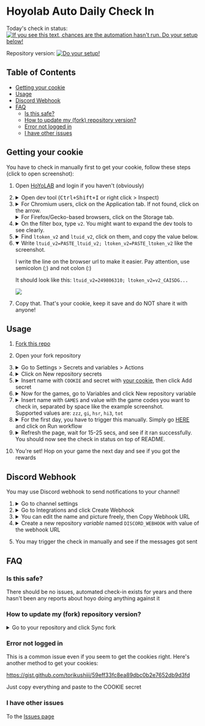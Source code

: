 # Hoyolab Auto Daily Check In

Today's check in status:
[![If you see this text, chances are the automation hasn't run. Do your setup below!](../../actions/workflows/login.yml/badge.svg)](../../actions/workflows/login.yml)

Repository version:
[![Do your setup!](../../actions/workflows/version.yml/badge.svg)](../../actions/workflows/version.yml)

## Table of Contents

- [Getting your cookie](#getting-your-cookie)
- [Usage](#usage)
- [Discord Webhook](#discord-webhook)
- [FAQ](#faq)
  - [Is this safe?](#is-this-safe)
  - [How to update my (fork) repository version?](#how-to-update-my-fork-repository-version)
  - [Error not logged in](#error-not-logged-in)
  - [I have other issues](#i-have-other-issues)

## Getting your cookie

You have to check in manually first to get your cookie, follow these steps (click to open screenshot):

1. Open [HoYoLAB](https://www.hoyolab.com/home) and login if you haven't (obviously)

2. <details>
   <summary>Open dev tool (<kbd>Ctrl+Shift+I</kbd> or right click > Inspect)</summary>
   <img src="https://github.com/sglkc/hoyolab-auto-daily/assets/31957516/81a57cfa-9f2e-48d7-bec6-5ef4edc3b857" />
   </details>

4. <details>
   <summary>For Chromium users, click on the Application tab. If not found, click on the arrow.</summary>
   <img src="https://github.com/sglkc/hoyolab-auto-daily/assets/31957516/ea4bb233-367c-4c41-8c66-30c2bc2f3150" />
   </details>
   <details>
   <summary>For Firefox/Gecko-based browsers, click on the Storage tab.</summary>
   <img src="https://github.com/user-attachments/assets/4e12c315-9a01-4ad8-9e5f-6197328e900f" />
   </details>

5. <details>
   <summary>On the filter box, type <code>v2</code>. You might want to expand the dev tools to see clearly.</summary>
   <img src="https://github.com/sglkc/hoyolab-auto-daily/assets/31957516/bf1eec5f-bb1e-4af2-b37b-3c3c252328db" />
   </details>

6. <details>
   <summary>Find <code>ltoken_v2</code> and <code>ltuid_v2</code>, click on them, and copy the value below.</summary>
   <img src="https://github.com/sglkc/hoyolab-auto-daily/assets/31957516/3ce70d90-6d5d-4353-ab35-8476c44124a1" />
   </details>

7. <details open>
   <summary>Write <code>ltuid_v2=PASTE_ltuid_v2; ltoken_v2=PASTE_ltoken_v2</code> like the screenshot.</summary>

   I write the line on the browser url to make it easier. Pay attention, use semicolon (;) and not colon (:)

   It should look like this: `ltuid_v2=249806310; ltoken_v2=v2_CAISDG...`

   <img src="https://github.com/sglkc/hoyolab-auto-daily/assets/31957516/4309fcd9-3d6b-43f3-96f2-d8276bea6280" />
   </details>

9. Copy that. That's your cookie, keep it save and do NOT share it with anyone!

## Usage

1. [Fork this repo](../../fork)
2. Open your fork repository
3. <details>
   <summary>Go to Settings > Secrets and variables > Actions</summary>
   <img src="https://github.com/sglkc/hoyolab-auto-daily/assets/31957516/134a2c25-0345-4a46-b84f-5fa928031e5a" />
   </details>

4. <details>
   <summary>Click on New repository secrets</summary>
   <img src="https://github.com/sglkc/hoyolab-auto-daily/assets/31957516/9d77c1d2-60e5-4dd0-a5d4-3b81c1bf0321" />
   </details>

5. <details>
   <summary>
      Insert name with <code>COOKIE</code> and secret with
      <a href="#getting-your-cookie">your cookie</a>, then click Add secret
   </summary>
   <img src="https://github.com/sglkc/hoyolab-auto-daily/assets/31957516/9a450ba4-a155-4a0e-8a48-d730a3be5c73" />
   </details>

6. <details>
   <summary>Now for the games, go to Variables and click New repository variable</summary>
   <img src="https://github.com/sglkc/hoyolab-auto-daily/assets/31957516/5c6c226a-141c-41c2-82f5-8254b1741196" />
   </details>

7. <details>
   <summary>
      Insert name with <code>GAMES</code> and value with the game codes you want to check in, separated by space like the example screenshot.<br/>
      Supported values are: <code>zzz</code>, <code>gi</code>, <code>hsr</code>, <code>hi3</code>, <code>tot</code>
   </summary>
   <img src="https://github.com/sglkc/hoyolab-auto-daily/assets/31957516/01cd1a4b-16ae-4f3c-ba3e-cd3f913e44fa" />
   </details>

8. <details>
   <summary>
      For the first day, you have to trigger this manually.
      Simply go <a href="../../actions/workflows/login.yml">HERE</a> and click on Run workflow
   </summary>
   <img src="https://github.com/sglkc/hoyolab-auto-daily/assets/31957516/ea1e48d2-a069-4db6-bdcd-86eecae8d81d" />
   </details>

9. <details>
    <summary>Refresh the page, wait for 15-25 secs, and see if it ran successfully. You should now see the check in status on top of README.</summary>
    <img src="https://github.com/sglkc/hoyolab-auto-daily/assets/31957516/5c8520ee-a8b7-4c66-bb1b-ef945c499112" />
    </details>

10. You're set! Hop on your game the next day and see if you got the rewards

## Discord Webhook

You may use Discord webhook to send notifications to your channel!

1. <details>
   <summary>Go to channel settings</summary>
   <img src="https://github.com/sglkc/hoyolab-auto-daily/assets/31957516/80f3b2f1-cc55-4316-9153-3fc5026b7da8" />
   </details>

2. <details>
   <summary>Go to Integrations and click Create Webhook</summary>
   <img src="https://github.com/sglkc/hoyolab-auto-daily/assets/31957516/b4d0c07d-35a5-4382-99de-584c70c4d730" />
   </details>

3. <details>
   <summary>You can edit the name and picture freely, then Copy Webhook URL</summary>
   <img src="https://github.com/sglkc/hoyolab-auto-daily/assets/31957516/3df5b59c-edc9-4884-897c-9159e243598e" />
   </details>

4. <details>
   <summary>Create a new repository <em>variable</em> named <code>DISCORD_WEBHOOK</code> with value of the webhook URL</summary>
   <img src="https://github.com/sglkc/hoyolab-auto-daily/assets/31957516/15b029ff-906d-472c-b356-ae9efed4477b" />
   </details>

5. You may trigger the check in manually and see if the messages got sent

## FAQ

### Is this safe?

There should be no issues, automated check-in exists for years and there hasn't been any reports about hoyo doing anything against it

### How to update my (fork) repository version?

<details>
<summary>Go to your repository and click Sync fork</summary>
<img src="https://github.com/sglkc/hoyolab-auto-daily/assets/31957516/08c10262-8a97-433b-b499-143cc116184d" />
</details>

### Error not logged in

This is a common issue even if you seem to get the cookies right. Here's another method to get your cookies:

https://gist.github.com/torikushiii/59eff33fc8ea89dbc0b2e7652db9d3fd

Just copy everything and paste to the COOKIE secret

### I have other issues

To the [Issues page](https://github.com/sglkc/hoyolab-auto-daily/issues)
